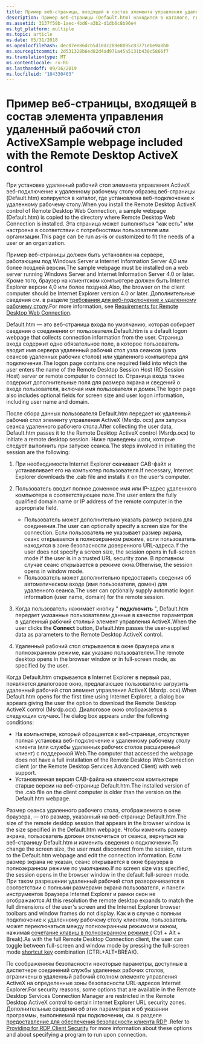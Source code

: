 ```yaml
---
title: Пример веб-страницы, входящей в состав элемента управления удаленный рабочий стол ActiveX
description: Пример веб-страницы (Default.htm) находится в каталоге, где установлена веб-подключение к удаленному рабочему столу.
ms.assetid: 3137f58b-1aec-4bd6-a3b2-d1db6c8b96e4
ms.tgt_platform: multiple
ms.topic: article
ms.date: 05/31/2018
ms.openlocfilehash: dec07ee86dcb5d10dc289e8095c83771ebe9a8b0
ms.sourcegitcommit: 2d531328b6ed82d4ad971a45a5131b430c5866f7
ms.translationtype: MT
ms.contentlocale: ru-RU
ms.lasthandoff: 09/16/2019
ms.locfileid: "104330403"
---
```

# <a name="sample-webpage-included-with-the-remote-desktop-activex-control"></a><span data-ttu-id="54c4c-103">Пример веб-страницы, входящей в состав элемента управления удаленный рабочий стол ActiveX</span><span class="sxs-lookup"><span data-stu-id="54c4c-103">Sample webpage included with the Remote Desktop ActiveX control</span></span>

<span data-ttu-id="54c4c-104">При установке удаленный рабочий стол элемента управления ActiveX веб-подключение к удаленному рабочему столу образец веб-страницы (Default.htm) копируется в каталог, где установлена веб-подключение к удаленному рабочему столу.</span><span class="sxs-lookup"><span data-stu-id="54c4c-104">When you install the Remote Desktop ActiveX control of Remote Desktop Web Connection, a sample webpage (Default.htm) is copied to the directory where Remote Desktop Web Connection is installed.</span></span> <span data-ttu-id="54c4c-105">Эта страница может выполняться "как есть" или настроена в соответствии с потребностями пользователя или организации.</span><span class="sxs-lookup"><span data-stu-id="54c4c-105">This page can be run as-is or customized to fit the needs of a user or an organization.</span></span>

<span data-ttu-id="54c4c-106">Пример веб-страницы должен быть установлен на сервере, работающем под Windows Server и Internet Information Server 4,0 или более поздней версии.</span><span class="sxs-lookup"><span data-stu-id="54c4c-106">The sample webpage must be installed on a web server running Windows Server and Internet Information Server 4.0 or later.</span></span> <span data-ttu-id="54c4c-107">Кроме того, браузер на клиентском компьютере должен быть Internet Explorer версии 4,0 или более поздней.</span><span class="sxs-lookup"><span data-stu-id="54c4c-107">Also, the browser on the client computer should be Internet Explorer version 4.0 or later.</span></span> <span data-ttu-id="54c4c-108">Дополнительные сведения см. в разделе [требования для веб-подключение к удаленному рабочему столу](requirements-for-remote-desktop-web-connection.md).</span><span class="sxs-lookup"><span data-stu-id="54c4c-108">For more information, see [Requirements for Remote Desktop Web Connection](requirements-for-remote-desktop-web-connection.md).</span></span>

<span data-ttu-id="54c4c-109">Default.htm — это веб-страница входа по умолчанию, которая собирает сведения о соединении от пользователя.</span><span class="sxs-lookup"><span data-stu-id="54c4c-109">Default.htm is a default logon webpage that collects connection information from the user.</span></span> <span data-ttu-id="54c4c-110">Страница входа содержит одно обязательное поле, в которое пользователь вводит имя сервера удаленный рабочий стол узла сеансов (узла сеансов удаленных рабочих столов) или удаленного компьютера для подключения.</span><span class="sxs-lookup"><span data-stu-id="54c4c-110">The logon page contains one required field into which the user enters the name of the Remote Desktop Session Host (RD Session Host) server or remote computer to connect to.</span></span> <span data-ttu-id="54c4c-111">Страница входа также содержит дополнительные поля для размера экрана и сведений о входе пользователя, включая имя пользователя и домен.</span><span class="sxs-lookup"><span data-stu-id="54c4c-111">The logon page also includes optional fields for screen size and user logon information, including user name and domain.</span></span>

<span data-ttu-id="54c4c-112">После сбора данных пользователя Default.htm передает их удаленный рабочий стол элементу управления ActiveX (Msrdp. ocx) для запуска сеанса удаленного рабочего стола.</span><span class="sxs-lookup"><span data-stu-id="54c4c-112">After collecting the user data, Default.htm passes it to the Remote Desktop ActiveX control (Msrdp.ocx) to initiate a remote desktop session.</span></span> <span data-ttu-id="54c4c-113">Ниже приведены шаги, которые следует выполнить при запуске сеанса.</span><span class="sxs-lookup"><span data-stu-id="54c4c-113">The steps involved in initiating the session are the following:</span></span>

1.  <span data-ttu-id="54c4c-114">При необходимости Internet Explorer скачивает CAB-файл и устанавливает его на компьютер пользователя.</span><span class="sxs-lookup"><span data-stu-id="54c4c-114">If necessary, Internet Explorer downloads the .cab file and installs it on the user's computer.</span></span>
2.  <span data-ttu-id="54c4c-115">Пользователь вводит полное доменное имя или IP-адрес удаленного компьютера в соответствующее поле.</span><span class="sxs-lookup"><span data-stu-id="54c4c-115">The user enters the fully qualified domain name or IP address of the remote computer in the appropriate field.</span></span>

    -   <span data-ttu-id="54c4c-116">Пользователь может дополнительно указать размер экрана для соединения.</span><span class="sxs-lookup"><span data-stu-id="54c4c-116">The user can optionally specify a screen size for the connection.</span></span> <span data-ttu-id="54c4c-117">Если пользователь не указывает размер экрана, сеанс открывается в полноэкранном режиме, если пользователь находится в зоне безопасности доверенного URL-адреса.</span><span class="sxs-lookup"><span data-stu-id="54c4c-117">If the user does not specify a screen size, the session opens in full-screen mode if the user is in a trusted URL security zone.</span></span> <span data-ttu-id="54c4c-118">В противном случае сеанс открывается в режиме окна.</span><span class="sxs-lookup"><span data-stu-id="54c4c-118">Otherwise, the session opens in window mode.</span></span>
    -   <span data-ttu-id="54c4c-119">Пользователь может дополнительно предоставить сведения об автоматическом входе (имя пользователя, домен) для удаленного сеанса.</span><span class="sxs-lookup"><span data-stu-id="54c4c-119">The user can optionally supply automatic logon information (user name, domain) for the remote session.</span></span>

3.  <span data-ttu-id="54c4c-120">Когда пользователь нажимает кнопку " **подключить** ", Default.htm передает указанные пользователем данные в качестве параметров в удаленный рабочий столный элемент управления ActiveX.</span><span class="sxs-lookup"><span data-stu-id="54c4c-120">When the user clicks the **Connect** button, Default.htm passes the user-supplied data as parameters to the Remote Desktop ActiveX control.</span></span>
4.  <span data-ttu-id="54c4c-121">Удаленный рабочий стол открывается в окне браузера или в полноэкранном режиме, как указано пользователем.</span><span class="sxs-lookup"><span data-stu-id="54c4c-121">The remote desktop opens in the browser window or in full-screen mode, as specified by the user.</span></span>

<span data-ttu-id="54c4c-122">Когда Default.htm открывается в Internet Explorer в первый раз, появляется диалоговое окно, предлагающее пользователю загрузить удаленный рабочий стол элемент управления ActiveX (Msrdp. ocx).</span><span class="sxs-lookup"><span data-stu-id="54c4c-122">When Default.htm opens for the first time using Internet Explorer, a dialog box appears giving the user the option to download the Remote Desktop ActiveX control (Msrdp.ocx).</span></span> <span data-ttu-id="54c4c-123">Диалоговое окно отображается в следующих случаях.</span><span class="sxs-lookup"><span data-stu-id="54c4c-123">The dialog box appears under the following conditions:</span></span>

-   <span data-ttu-id="54c4c-124">На компьютере, который обращается к веб-странице, отсутствует полная установка веб-подключение к удаленному рабочему столу клиента (или службы удаленных рабочих столов расширенный клиент) с поддержкой Web.</span><span class="sxs-lookup"><span data-stu-id="54c4c-124">The computer that accessed the webpage does not have a full installation of the Remote Desktop Web Connection client (or the Remote Desktop Services Advanced Client) with web support.</span></span>
-   <span data-ttu-id="54c4c-125">Установленная версия CAB-файла на клиентском компьютере старше версии на веб-странице Default.htm.</span><span class="sxs-lookup"><span data-stu-id="54c4c-125">The installed version of the .cab file on the client computer is older than the version on the Default.htm webpage.</span></span>

<span data-ttu-id="54c4c-126">Размер сеанса удаленного рабочего стола, отображаемого в окне браузера, — это размер, указанный на веб-странице Default.htm.</span><span class="sxs-lookup"><span data-stu-id="54c4c-126">The size of the remote desktop session that appears in the browser window is the size specified in the Default.htm webpage.</span></span> <span data-ttu-id="54c4c-127">Чтобы изменить размер экрана, пользователь должен отключиться от сеанса, вернуться на веб-страницу Default.htm и изменить сведения о подключении.</span><span class="sxs-lookup"><span data-stu-id="54c4c-127">To change the screen size, the user must disconnect from the session, return to the Default.htm webpage and edit the connection information.</span></span> <span data-ttu-id="54c4c-128">Если размер экрана не указан, сеанс открывается в окне браузера в полноэкранном режиме по умолчанию.</span><span class="sxs-lookup"><span data-stu-id="54c4c-128">If no screen size was specified, the session opens in the browser window in the default full-screen mode.</span></span> <span data-ttu-id="54c4c-129">При таком разрешении удаленный рабочий стол разворачивается в соответствии с полными размерами экрана пользователя, и панели инструментов браузера Internet Explorer и рамки окон не отображаются.</span><span class="sxs-lookup"><span data-stu-id="54c4c-129">At this resolution the remote desktop expands to match the full dimensions of the user's screen and the Internet Explorer browser toolbars and window frames do not display.</span></span> <span data-ttu-id="54c4c-130">Как и в случае с полным подключение к удаленному рабочему столу клиентом, пользователь может переключаться между полноэкранным режимом и окном, нажимая [сочетание клавиш в полноэкранном режиме (](terminal-services-shortcut-keys.md) Ctrl + Alt + Break).</span><span class="sxs-lookup"><span data-stu-id="54c4c-130">As with the full Remote Desktop Connection client, the user can toggle between full-screen and window mode by pressing the full-screen mode [shortcut key](terminal-services-shortcut-keys.md) combination (CTRL+ALT+BREAK).</span></span>

<span data-ttu-id="54c4c-131">По соображениям безопасности некоторые параметры, доступные в диспетчере соединений службы удаленных рабочих столов, ограничены в удаленный рабочий столном элементе управления ActiveX на определенные зоны безопасности URL-адресов Internet Explorer.</span><span class="sxs-lookup"><span data-stu-id="54c4c-131">For security reasons, some options that are available in the Remote Desktop Services Connection Manager are restricted in the Remote Desktop ActiveX control to certain Internet Explorer URL security zones.</span></span> <span data-ttu-id="54c4c-132">Дополнительные сведения об этих параметрах и об указании программы, выполняемой при подключении, см. в разделе [предоставление для обеспечения безопасности клиента RDP](providing-for-rdp-client-security.md) .</span><span class="sxs-lookup"><span data-stu-id="54c4c-132">Refer to [Providing for RDP Client Security](providing-for-rdp-client-security.md) for more information about these options and about specifying a program to run upon connection.</span></span>

 

 




